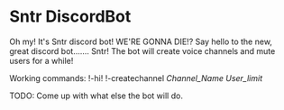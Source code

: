 # Sntr DiscordBot
Oh my! It's Sntr discord bot! WE'RE GONNA DIE!?
Say hello to the new, great discord bot....... Sntr!
The bot will create voice channels and mute users for a while!

Working commands:
!-hi!
!-createchannel *Channel_Name* *User_limit*

TODO: Come up with what else the bot will do.
